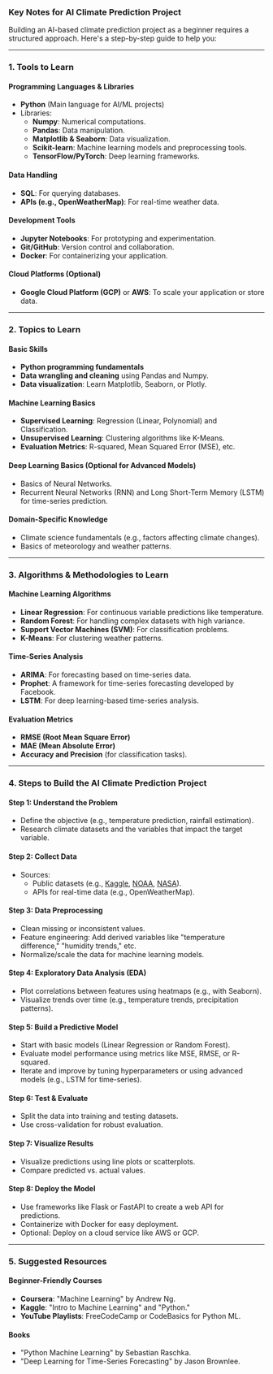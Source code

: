 ### Key Notes for AI Climate Prediction Project  

Building an AI-based climate prediction project as a beginner requires a structured approach. Here's a step-by-step guide to help you:  

---

### **1. Tools to Learn**  

#### **Programming Languages & Libraries**  
- **Python** (Main language for AI/ML projects)  
- Libraries:  
  - **Numpy**: Numerical computations.  
  - **Pandas**: Data manipulation.  
  - **Matplotlib & Seaborn**: Data visualization.  
  - **Scikit-learn**: Machine learning models and preprocessing tools.  
  - **TensorFlow/PyTorch**: Deep learning frameworks.  

#### **Data Handling**  
- **SQL**: For querying databases.  
- **APIs (e.g., OpenWeatherMap)**: For real-time weather data.  

#### **Development Tools**  
- **Jupyter Notebooks**: For prototyping and experimentation.  
- **Git/GitHub**: Version control and collaboration.  
- **Docker**: For containerizing your application.  

#### **Cloud Platforms (Optional)**  
- **Google Cloud Platform (GCP)** or **AWS**: To scale your application or store data.

---

### **2. Topics to Learn**  

#### **Basic Skills**  
- **Python programming fundamentals**  
- **Data wrangling and cleaning** using Pandas and Numpy.  
- **Data visualization**: Learn Matplotlib, Seaborn, or Plotly.  

#### **Machine Learning Basics**  
- **Supervised Learning**: Regression (Linear, Polynomial) and Classification.  
- **Unsupervised Learning**: Clustering algorithms like K-Means.  
- **Evaluation Metrics**: R-squared, Mean Squared Error (MSE), etc.  

#### **Deep Learning Basics** (Optional for Advanced Models)  
- Basics of Neural Networks.  
- Recurrent Neural Networks (RNN) and Long Short-Term Memory (LSTM) for time-series prediction.  

#### **Domain-Specific Knowledge**  
- Climate science fundamentals (e.g., factors affecting climate changes).  
- Basics of meteorology and weather patterns.

---

### **3. Algorithms & Methodologies to Learn**  

#### **Machine Learning Algorithms**  
- **Linear Regression**: For continuous variable predictions like temperature.  
- **Random Forest**: For handling complex datasets with high variance.  
- **Support Vector Machines (SVM)**: For classification problems.  
- **K-Means**: For clustering weather patterns.  

#### **Time-Series Analysis**  
- **ARIMA**: For forecasting based on time-series data.  
- **Prophet**: A framework for time-series forecasting developed by Facebook.  
- **LSTM**: For deep learning-based time-series analysis.  

#### **Evaluation Metrics**  
- **RMSE (Root Mean Square Error)**  
- **MAE (Mean Absolute Error)**  
- **Accuracy and Precision** (for classification tasks).  

---

### **4. Steps to Build the AI Climate Prediction Project**  

#### **Step 1: Understand the Problem**  
- Define the objective (e.g., temperature prediction, rainfall estimation).  
- Research climate datasets and the variables that impact the target variable.  

#### **Step 2: Collect Data**  
- Sources:  
  - Public datasets (e.g., [Kaggle](https://www.kaggle.com), [NOAA](https://www.noaa.gov), [NASA](https://data.giss.nasa.gov)).  
  - APIs for real-time data (e.g., OpenWeatherMap).  

#### **Step 3: Data Preprocessing**  
- Clean missing or inconsistent values.  
- Feature engineering: Add derived variables like "temperature difference," "humidity trends," etc.  
- Normalize/scale the data for machine learning models.  

#### **Step 4: Exploratory Data Analysis (EDA)**  
- Plot correlations between features using heatmaps (e.g., with Seaborn).  
- Visualize trends over time (e.g., temperature trends, precipitation patterns).  

#### **Step 5: Build a Predictive Model**  
- Start with basic models (Linear Regression or Random Forest).  
- Evaluate model performance using metrics like MSE, RMSE, or R-squared.  
- Iterate and improve by tuning hyperparameters or using advanced models (e.g., LSTM for time-series).  

#### **Step 6: Test & Evaluate**  
- Split the data into training and testing datasets.  
- Use cross-validation for robust evaluation.  

#### **Step 7: Visualize Results**  
- Visualize predictions using line plots or scatterplots.  
- Compare predicted vs. actual values.  

#### **Step 8: Deploy the Model**  
- Use frameworks like Flask or FastAPI to create a web API for predictions.  
- Containerize with Docker for easy deployment.  
- Optional: Deploy on a cloud service like AWS or GCP.  

---

### **5. Suggested Resources**  

#### **Beginner-Friendly Courses**  
- **Coursera**: "Machine Learning" by Andrew Ng.  
- **Kaggle**: "Intro to Machine Learning" and "Python."  
- **YouTube Playlists**: FreeCodeCamp or CodeBasics for Python ML.  

#### **Books**  
- "Python Machine Learning" by Sebastian Raschka.  
- "Deep Learning for Time-Series Forecasting" by Jason Brownlee.  
